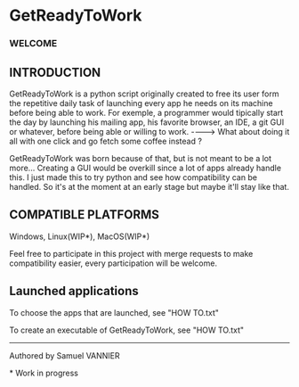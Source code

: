 # GetReadyToWork


### WELCOME


## INTRODUCTION

GetReadyToWork is a python script originally created to free its user form the repetitive daily task of launching every app he needs on its machine before being able to work.
For exemple, a programmer would tipically start the day by launching his mailing app, his favorite browser, an IDE, a git GUI or whatever, before being able or willing to work.
----> What about doing it all with one click and go fetch some coffee instead ?

GetReadyToWork was born because of that, but is not meant to be a lot more... Creating a GUI would be overkill since a lot of apps already handle this.
I just made this to try python and see how compatibility can be handled.
So it's at the moment at an early stage but maybe it'll stay like that.


## COMPATIBLE PLATFORMS

Windows, Linux(WIP*), MacOS(WIP*)

Feel free to participate in this project with merge requests to make compatibility easier, every participation will be welcome.

## Launched applications

To choose the apps that are launched, see "HOW TO.txt"

To create an executable of GetReadyToWork, see "HOW TO.txt"





---
Authored by Samuel VANNIER



\* Work in progress






